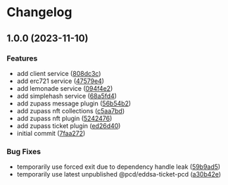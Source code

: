 # Changelog

## 1.0.0 (2023-11-10)


### Features

* add client service ([808dc3c](https://github.com/lemonadesocial/lemonade-zupass/commit/808dc3c5755d7f12724caad75b63469860d3d73f))
* add erc721 service ([47579e4](https://github.com/lemonadesocial/lemonade-zupass/commit/47579e4bbcf6019e9f9102e7fc5c5311aa5c59df))
* add lemonade service ([094f4e2](https://github.com/lemonadesocial/lemonade-zupass/commit/094f4e21b910d5413bb7a79c62d4b561bea6b5bd))
* add simplehash service ([68a5fd4](https://github.com/lemonadesocial/lemonade-zupass/commit/68a5fd4691e6d03bbfd0106e3b0e8eb2f02c5273))
* add zupass message plugin ([56b54b2](https://github.com/lemonadesocial/lemonade-zupass/commit/56b54b289686589eb18a618aba4032734345d88f))
* add zupass nft collections ([c5aa7bd](https://github.com/lemonadesocial/lemonade-zupass/commit/c5aa7bdc15c1e5a7a5a369a886dd2c440144606a))
* add zupass nft plugin ([5242476](https://github.com/lemonadesocial/lemonade-zupass/commit/524247672b4741712e6af1fa1acc6775b5966248))
* add zupass ticket plugin ([ed26d40](https://github.com/lemonadesocial/lemonade-zupass/commit/ed26d40011b57907e8c4de8343245877b72dd363))
* initial commit ([7faa272](https://github.com/lemonadesocial/lemonade-zupass/commit/7faa272ee91c61be2b15ef6cd1b45fff8f2177a5))


### Bug Fixes

* temporarily use forced exit due to dependency handle leak ([59b9ad5](https://github.com/lemonadesocial/lemonade-zupass/commit/59b9ad53c3692ad001f12f905e8f3e6837fd1a39))
* temporarily use latest unpublished @pcd/eddsa-ticket-pcd ([a30b42e](https://github.com/lemonadesocial/lemonade-zupass/commit/a30b42e695f3933cd571cf852836cc3f402fa991))
